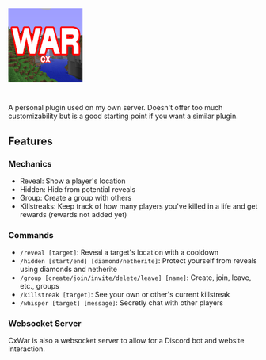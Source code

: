 <img src="./src/main/resources/icon.png" alt="Icon" height="150" />

#
A personal plugin used on my own server. Doesn't offer too much customizability but is a good starting point if you want a similar plugin.

## Features

### Mechanics

- Reveal: Show a player's location
- Hidden: Hide from potential reveals
- Group: Create a group with others
- Killstreaks: Keep track of how many players you've killed in a life and get rewards (rewards not added yet)

### Commands
- `/reveal [target]`: Reveal a target's location with a cooldown
- `/hidden [start/end] [diamond/netherite]`: Protect yourself from reveals using diamonds and netherite
- `/group [create/join/invite/delete/leave] [name]`: Create, join, leave, etc., groups
- `/killstreak [target]`: See your own or other's current killstreak
 - `/whisper [target] [message]`: Secretly chat with other players

### Websocket Server
CxWar is also a websocket server to allow for a Discord bot and website interaction.
